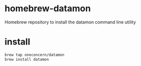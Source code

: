 # homebrew-datamon

Homebrew repository to install the datamon command line utility

# install

```sh
brew tap oneconcern/datamon
brew install datamon
```
